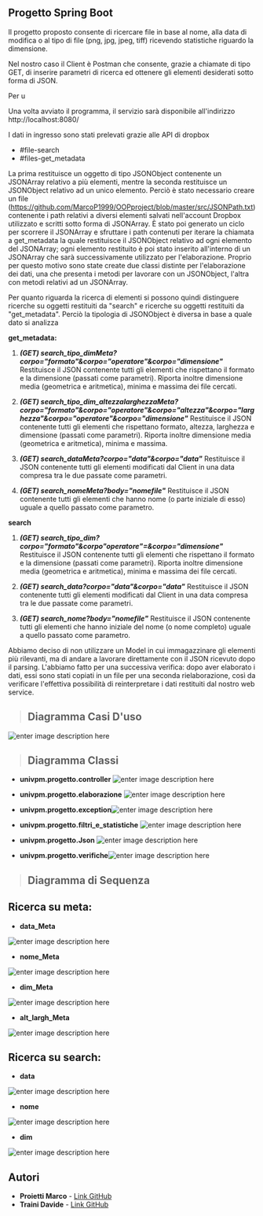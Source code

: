 
## Progetto Spring Boot 

Il progetto proposto consente di ricercare file in base al nome, alla data di modifica o al tipo di file (png, jpg, jpeg, tiff) ricevendo statistiche riguardo la dimensione. 

Nel nostro caso il Client è Postman che consente, grazie a chiamate di tipo GET, di inserire parametri di ricerca ed ottenere gli elementi desiderati sotto forma di JSON.

Per u

Una volta avviato il programma, il servizio sarà disponibile all'indirizzo http://localhost:8080/

I dati in ingresso sono stati prelevati grazie alle API di dropbox 
 - #file-search
 - #files-get_metadata

La prima restituisce un oggetto di tipo JSONObject contenente un JSONArray relativo a più elementi, mentre la seconda restituisce un  JSONObject relativo ad un unico elemento.
Perciò è stato necessario creare un file (https://github.com/MarcoP1999/OOPproject/blob/master/src/JSONPath.txt)  contenente i path relativi a diversi elementi salvati nell'account Dropbox utilizzato e scritti sotto forma di JSONArray. 
È stato poi generato un ciclo per scorrere il JSONArray e sfruttare i path contenuti per iterare la chiamata a get_metadata la quale restituisce il JSONObject relativo ad ogni elemento del JSONArray; ogni elemento restituito è poi stato inserito all'interno di un JSONArray che sarà successivamente utilizzato per l'elaborazione.
Proprio per questo motivo sono state create due classi distinte per l'elaborazione dei dati, una che presenta i metodi per lavorare con un JSONObject, l'altra con metodi relativi ad un JSONArray.


Per quanto riguarda la ricerca di elementi si possono quindi distinguere ricerche su oggetti restituiti da "search" e ricerche su oggetti restituiti da "get_metadata". 
Perciò la tipologia di JSONObject è diversa in base a quale dato si analizza 
 

**get_metadata:**

 1. ***(GET) search_tipo_dimMeta?corpo="formato"&corpo="operatore"&corpo="dimensione"***
Restituisce il JSON contenente tutti gli elementi che rispettano il formato e la dimensione (passati come parametri). Riporta inoltre dimensione media (geometrica e aritmetica), minima e massima dei file cercati.

 2. ***(GET) search_tipo_dim_altezzalarghezzaMeta?corpo="formato"&corpo="operatore"&corpo="altezza"&corpo="larghezza"&corpo="operatore"&corpo="dimensione"***
Restituisce il JSON contenente tutti gli elementi che rispettano formato, altezza, larghezza e dimensione (passati come parametri).  Riporta inoltre dimensione media (geometrica e aritmetica), minima e massima.



 3. ***(GET) search_dataMeta?corpo="data"&corpo="data"***
Restituisce il JSON contenente tutti gli elementi modificati dal Client in una data compresa tra le due passate come parametri.
 
 5. ***(GET) search_nomeMeta?body="nomefile"***
Restituisce il JSON contenente tutti gli elementi che hanno nome (o parte iniziale di esso) uguale a quello passato come parametro.



**search**

 

 1. ***(GET) search_tipo_dim?corpo="formato"&corpo"operatore"=&corpo="dimensione"***
Restituisce il JSON contenente tutti gli elementi che rispettano il formato e la dimensione (passati come parametri). Riporta inoltre dimensione media (geometrica e aritmetica), minima e massima
dei file cercati.

 3. ***(GET) search_data?corpo="data"&corpo="data"***
Restituisce il JSON contenente tutti gli elementi modificati dal Client in una data compresa tra le due passate come parametri.

 3. ***(GET) search_nome?body="nomefile"***
Restituisce il JSON contenente tutti gli elementi che hanno iniziale del nome (o nome completo) uguale a quello passato come parametro.


Abbiamo deciso di non utilizzare un Model in cui immagazzinare gli elementi più rilevanti, ma di andare a lavorare direttamente con il JSON ricevuto dopo il parsing. 
L'abbiamo fatto per una successiva verifica: dopo aver elaborato i dati, essi sono stati copiati in un file per una seconda rielaborazione, così da verificare l'effettiva possibilità di reinterpretare i dati restituiti dal nostro web service. 

    

> ## **Diagramma Casi D'uso**

![enter image description here](https://github.com/MarcoP1999/OOPproject/blob/master/src/UML/NewModel%20Use%20Case%20Diagram1.jpg)



> ## **Diagramma Classi**

 - **univpm.progetto.controller**
![enter image description here](https://github.com/MarcoP1999/OOPproject/blob/master/src/UML/Diagramma_Classi/Controller.png)

 - **univpm.progetto.elaborazione** ![enter image description here](https://github.com/MarcoP1999/OOPproject/blob/master/src/UML/Diagramma_Classi/elaborazione.png)
 - **univpm.progetto.exception**![enter image description here](https://github.com/MarcoP1999/OOPproject/blob/master/src/UML/Diagramma_Classi/Exception.png)
- **univpm.progetto.filtri_e_statistiche**
![enter image description here](https://github.com/MarcoP1999/OOPproject/blob/master/src/UML/Diagramma_Classi/Filtri_Statistiche.png)
- **univpm.progetto.Json**
![enter image description here](https://github.com/MarcoP1999/OOPproject/blob/master/src/UML/Diagramma_Classi/JSON.png)
 - **univpm.progetto.verifiche**![enter image description here](https://github.com/MarcoP1999/OOPproject/blob/master/src/UML/Diagramma_Classi/verifica.png)

> ## **Diagramma di Sequenza**



## Ricerca su meta:


 - **data_Meta**



![enter image description here](https://github.com/MarcoP1999/OOPproject/blob/master/src/UML/Diagramma_sequenze/sequenze_data_meta.png)
 - **nome_Meta**

![enter image description here](https://github.com/MarcoP1999/OOPproject/blob/master/src/UML/Diagramma_sequenze/sequenze_nome_meta.png)
 - **dim_Meta**



![enter image description here](https://github.com/MarcoP1999/OOPproject/blob/master/src/UML/Diagramma_sequenze/sequenze_dim_meta.png)
 - **alt_largh_Meta**



![enter image description here](https://github.com/MarcoP1999/OOPproject/blob/master/src/UML/Diagramma_sequenze/sequenze_alt_largh_meta.png)

## Ricerca su search:
 - **data**

![enter image description here](https://github.com/MarcoP1999/OOPproject/blob/master/src/UML/Diagramma_sequenze/sequenze_data_search.png)
 - **nome**


![enter image description here](https://github.com/MarcoP1999/OOPproject/blob/master/src/UML/Diagramma_sequenze/sequenze_nome_search.png)
 - **dim**


![enter image description here](https://github.com/MarcoP1999/OOPproject/blob/master/src/UML/Diagramma_sequenze/sequenze_dim_search.png)


## Autori

 - **Proietti Marco**  - [Link GitHub](https://github.com/MarcoP1999)
 - **Traini Davide** -  [Link GitHub](https://github.com/DavideTraini99)


<!--stackedit_data:
eyJoaXN0b3J5IjpbLTkzODA0NzQ2MywtMTU4MDg1NjgwOCwtOT
ExNDQyNTAsMTM5NDA5OTM0NiwxODUzOTkxODQ3LC0xMTE5NDgx
Njc5LC01NzgyNzM1NjksMTU2ODQxNjg4OSwxNDExOTk0NTgxLD
EzOTg4ODYyNDQsLTgxOTQ2NzY2MCwtMTE2MDE2NDk4MCwtMTY2
MTQwODg4NSw5NTk2MTY2NzQsMTM1NzI0NjI1LDE0OTgwNDIwNz
gsLTY5MTIxMjIxMiwyNjI2MjIyMTcsLTI0MzIwOTk4OSw1NTkw
NzMwNTRdfQ==
-->